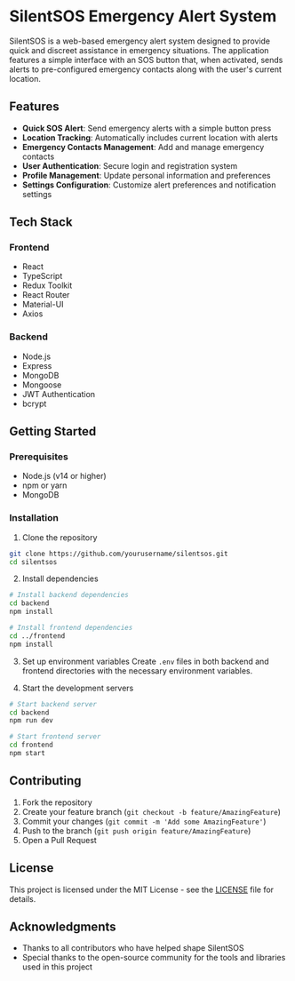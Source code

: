 # SilentSOS Emergency Alert System

SilentSOS is a web-based emergency alert system designed to provide quick and discreet assistance in emergency situations. The application features a simple interface with an SOS button that, when activated, sends alerts to pre-configured emergency contacts along with the user's current location.

## Features

- **Quick SOS Alert**: Send emergency alerts with a simple button press
- **Location Tracking**: Automatically includes current location with alerts
- **Emergency Contacts Management**: Add and manage emergency contacts
- **User Authentication**: Secure login and registration system
- **Profile Management**: Update personal information and preferences
- **Settings Configuration**: Customize alert preferences and notification settings

## Tech Stack

### Frontend
- React
- TypeScript
- Redux Toolkit
- React Router
- Material-UI
- Axios

### Backend
- Node.js
- Express
- MongoDB
- Mongoose
- JWT Authentication
- bcrypt

## Getting Started

### Prerequisites
- Node.js (v14 or higher)
- npm or yarn
- MongoDB

### Installation

1. Clone the repository
```bash
git clone https://github.com/yourusername/silentsos.git
cd silentsos
```

2. Install dependencies
```bash
# Install backend dependencies
cd backend
npm install

# Install frontend dependencies
cd ../frontend
npm install
```

3. Set up environment variables
Create `.env` files in both backend and frontend directories with the necessary environment variables.

4. Start the development servers
```bash
# Start backend server
cd backend
npm run dev

# Start frontend server
cd frontend
npm start
```

## Contributing

1. Fork the repository
2. Create your feature branch (`git checkout -b feature/AmazingFeature`)
3. Commit your changes (`git commit -m 'Add some AmazingFeature'`)
4. Push to the branch (`git push origin feature/AmazingFeature`)
5. Open a Pull Request

## License

This project is licensed under the MIT License - see the [LICENSE](LICENSE) file for details.

## Acknowledgments

- Thanks to all contributors who have helped shape SilentSOS
- Special thanks to the open-source community for the tools and libraries used in this project 